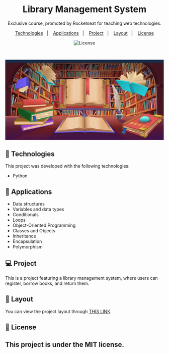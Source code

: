 <h1 align="center"> Library Management System </h1>

<p align="center">
Exclusive course, promoted by Rocketseat for teaching web technologies.
</p>

<p align="center">
  <a href="#-tecnologias">Technologies</a>&nbsp;&nbsp;&nbsp;|&nbsp;&nbsp;&nbsp;
  <a href="#-applications">Applications</a>&nbsp;&nbsp;&nbsp;|&nbsp;&nbsp;&nbsp;
  <a href="#-projeto">Project</a>&nbsp;&nbsp;&nbsp;|&nbsp;&nbsp;&nbsp;
  <a href="#-layout">Layout</a>&nbsp;&nbsp;&nbsp;|&nbsp;&nbsp;&nbsp;
  <a href="#memo-licença">License</a>
</p>

<p align="center">
  <img alt="License" src="https://img.shields.io/static/v1?label=license&message=MIT&color=49AA26&labelColor=000000">
</p>

<br>

![LibraryManagementSystem](assets/depositphotos_497506034-stock-illustration-library-book-shelves-flying-books.jpg)

## 🚀 Technologies

This project was developed with the following technologies:

- Python


## 🔧 Applications

- Data structures
- Variables and data types
- Conditionals
- Loops
- Object-Oriented Programming
- Classes and Objects
- Inheritance
- Encapsulation
- Polymorphism

## 💻 Project

This is a project featuring a library management system, where users can register, borrow books, and return them.

## 🔖 Layout

You can view the project layout through [THIS LINK](https://github.com/Tavinhoviana/Library-Management-System).

## :memo: License

This project is under the MIT license.
---